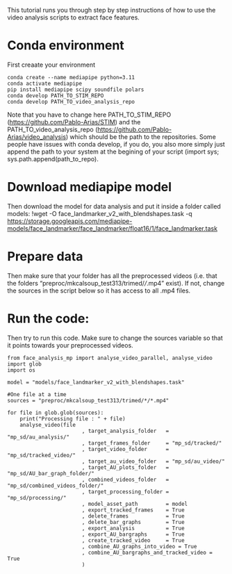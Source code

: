 
This tutorial runs you through step by step instructions of how to use the video analysis scripts to extract face features.

# Conda environment
First creaate your environment
```
conda create --name mediapipe python=3.11
conda activate mediapipe
pip install mediapipe scipy soundfile polars
conda develop PATH_TO_STIM_REPO
conda develop PATH_TO_video_analysis_repo
```

Note that you have to change here PATH_TO_STIM_REPO (https://github.com/Pablo-Arias/STIM) and the PATH_TO_video_analysis_repo (https://github.com/Pablo-Arias/video_analysis) which should be the path to the repositories. Some people have issues with conda develop, if you do, you also more simply just append the path to your system at the begining of your script (import sys; sys.path.append(path_to_repo).

# Download mediapipe model
Then download the model for data analysis and put it inside a folder called models:
!wget -O face_landmarker_v2_with_blendshapes.task -q https://storage.googleapis.com/mediapipe-models/face_landmarker/face_landmarker/float16/1/face_landmarker.task

# Prepare data
Then make sure that your folder has all the preprocessed videos (i.e. that the folders “preproc/mkcalsoup_test313/trimed/*/*.mp4” exist). If not, change the sources in the script below so it has access to all .mp4 files.

# Run the code:

Then try to run this code. Make sure to change the sources variable so that it points towards your preprocessed videos.

```
from face_analysis_mp import analyse_video_parallel, analyse_video
import glob
import os

model = "models/face_landmarker_v2_with_blendshapes.task"

#One file at a time
sources = "preproc/mkcalsoup_test313/trimed/*/*.mp4"

for file in glob.glob(sources):
    print("Processing file : " + file)
    analyse_video(file
                        , target_analysis_folder   = "mp_sd/au_analysis/"
                        , target_frames_folder     = "mp_sd/tracked/"
                        , target_video_folder      = "mp_sd/tracked_video/"
                        , target_au_video_folder   = "mp_sd/au_video/"
                        , target_AU_plots_folder   = "mp_sd/AU_bar_graph_folder/"
                        , combined_videos_folder   = "mp_sd/combined_videos_folder/"
                        , target_processing_folder = "mp_sd/processing/" 
                        , model_asset_path         = model
                        , export_tracked_frames    = True
                        , delete_frames            = True
                        , delete_bar_graphs        = True
                        , export_analysis          = True
                        , export_AU_bargraphs      = True
                        , create_tracked_video     = True
                        , combine_AU_graphs_into_video = True
                        , combine_AU_bargraphs_and_tracked_video = True
                        )
```